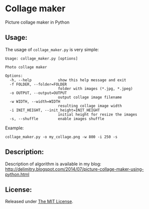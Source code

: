 Collage maker
=============

Picture collage maker in Python

Usage:
------
The usage of `collage_maker.py` is very simple:
```
Usage: collage_maker.py [options]

Photo collage maker

Options:
  -h, --help            show this help message and exit
  -f FOLDER, --folder=FOLDER
                        folder with images (*.jpg, *.jpeg)
  -o OUTPUT, --output=OUTPUT
                        output collage image filename
  -w WIDTH, --width=WIDTH
                        resulting collage image width
  -i INIT_HEIGHT, --init_height=INIT_HEIGHT
                        initial height for resize the images
  -s, --shuffle         enable images shuffle
```

Example:
```
collage_maker.py -o my_collage.png -w 800 -i 250 -s
```

Description:
------------

Description of algorithm is available in my blog:
http://delimitry.blogspot.com/2014/07/picture-collage-maker-using-python.html

License:
--------
Released under [The MIT License](https://github.com/delimitry/collage_maker/blob/master/LICENSE).
